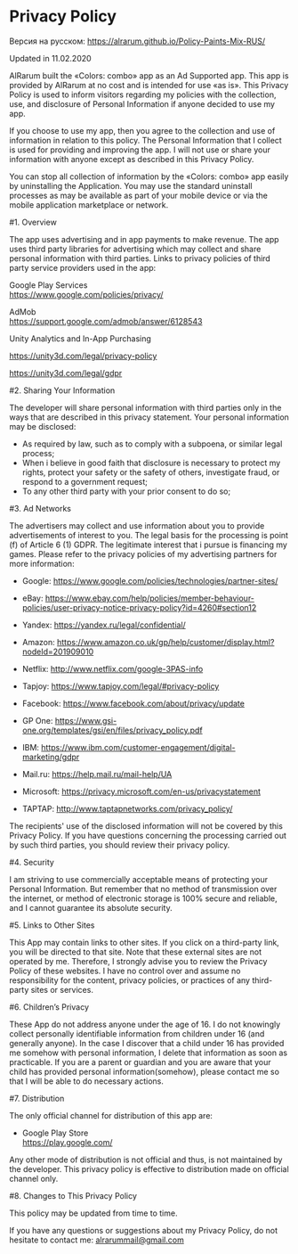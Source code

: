# Privacy Policy



Версия на русском: https://alrarum.github.io/Policy-Paints-Mix-RUS/

Updated in 11.02.2020

AlRarum built the «Colors: combo» app as an Ad Supported app. This app is provided by AlRarum at no cost and is intended for use «as is».
This Privacy Policy is used to inform visitors regarding my policies with the collection, use, and disclosure of Personal Information if anyone decided to use my app.

If you choose to use my app, then you agree to the collection and use of information in relation to this policy. The Personal Information that I collect is used for providing and improving the app. I will not use or share your information with anyone except as described in this Privacy Policy.

You can stop all collection of information by the «Colors: combo» app easily by uninstalling the Application. You may use the standard uninstall processes as may be available as part of your mobile device or via the mobile application marketplace or network.


#1. Overview

The app uses advertising and in app payments to make revenue. The app uses third party libraries for advertising which may collect and share personal information with third parties.
Links to privacy policies of third party service providers used in the app:

Google Play Services   
https://www.google.com/policies/privacy/

AdMob                
https://support.google.com/admob/answer/6128543


Unity Analytics and In-App Purchasing

https://unity3d.com/legal/privacy-policy

https://unity3d.com/legal/gdpr
 

#2. Sharing Your Information

The developer will share personal information with third parties only in the ways that are described in this privacy statement.
Your personal information may be disclosed:
* As required by law, such as to comply with a subpoena, or similar legal process;
* When i believe in good faith that disclosure is necessary to protect my rights, protect your safety or the safety of others, investigate fraud, or respond to a government request;
* To any other third party with your prior consent to do so;


#3. Ad Networks

The advertisers may collect and use information about you to provide advertisements of interest to you.
The legal basis for the processing is point (f) of Article 6 (1) GDPR. The legitimate interest that i pursue is financing my games.
Please refer to the privacy policies of my advertising partners for more information:

* Google:
https://www.google.com/policies/technologies/partner-sites/

* eBay:
https://www.ebay.com/help/policies/member-behaviour-policies/user-privacy-notice-privacy-policy?id=4260#section12

* Yandex:
https://yandex.ru/legal/confidential/

* Amazon:
https://www.amazon.co.uk/gp/help/customer/display.html?nodeId=201909010

* Netflix:
http://www.netflix.com/google-3PAS-info

* Tapjoy:
https://www.tapjoy.com/legal/#privacy-policy

* Facebook:
https://www.facebook.com/about/privacy/update

* GP One:
https://www.gsi-one.org/templates/gsi/en/files/privacy_policy.pdf

* IBM:
https://www.ibm.com/customer-engagement/digital-marketing/gdpr

* Mail.ru:
https://help.mail.ru/mail-help/UA

* Microsoft:
https://privacy.microsoft.com/en-us/privacystatement

* TAPTAP:
http://www.taptapnetworks.com/privacy_policy/

The recipients' use of the disclosed information will not be covered by this Privacy Policy. If you have questions concerning the processing carried out by such third parties, you should review their privacy policy.


#4. Security

I am striving to use commercially acceptable means of protecting your Personal Information. But remember that no method of transmission over the internet, or method of electronic storage is 100% secure and reliable, and I cannot guarantee its absolute security.


#5. Links to Other Sites

This App may contain links to other sites. If you click on a third-party link, you will be directed to that site. Note that these external sites are not operated by me. Therefore, I strongly advise you to review the Privacy Policy of these websites. I have no control over and assume no responsibility for the content, privacy policies, or practices of any third-party sites or services.

 
#6. Children’s Privacy

These App do not address anyone under the age of 16. I do not knowingly collect personally identifiable information from children under 16 (and generally anyone). In the case I discover that a child under 16 has provided me somehow with personal information, I delete that information as soon as practicable. If you are a parent or guardian and you are aware that your child has provided personal information(somehow), please contact me so that I will be able to do necessary actions.


#7. Distribution

The only official channel for distribution of this app are:
* Google Play Store            
https://play.google.com/

Any other mode of distribution is not official and thus, is not maintained by the developer. This privacy policy is effective to distribution made on official channel only.


#8. Changes to This Privacy Policy

This policy may be updated from time to time.

If you have any questions or suggestions about my Privacy Policy, do not hesitate to contact me: alrarummail@gmail.com
